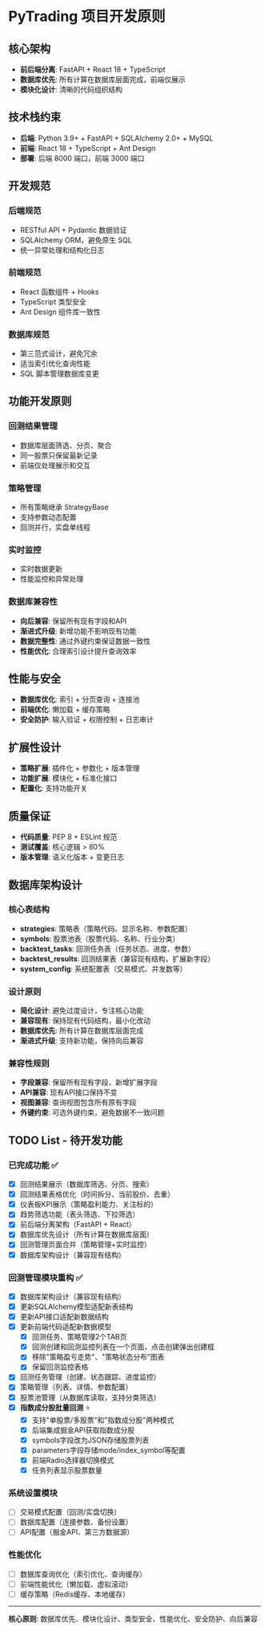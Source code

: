 # PyTrading 项目开发原则

## 核心架构
- **前后端分离**: FastAPI + React 18 + TypeScript
- **数据库优先**: 所有计算在数据库层面完成，前端仅展示
- **模块化设计**: 清晰的代码组织结构

## 技术栈约束
- **后端**: Python 3.9+ + FastAPI + SQLAlchemy 2.0+ + MySQL
- **前端**: React 18 + TypeScript + Ant Design
- **部署**: 后端 8000 端口，前端 3000 端口

## 开发规范

### 后端规范
- RESTful API + Pydantic 数据验证
- SQLAlchemy ORM，避免原生 SQL
- 统一异常处理和结构化日志

### 前端规范
- React 函数组件 + Hooks
- TypeScript 类型安全
- Ant Design 组件库一致性

### 数据库规范
- 第三范式设计，避免冗余
- 适当索引优化查询性能
- SQL 脚本管理数据库变更

## 功能开发原则

### 回测结果管理
- 数据库层面筛选、分页、聚合
- 同一股票只保留最新记录
- 前端仅处理展示和交互

### 策略管理
- 所有策略继承 StrategyBase
- 支持参数动态配置
- 回测并行，实盘单线程

### 实时监控
- 实时数据更新
- 性能监控和异常处理

### 数据库兼容性
- **向后兼容**: 保留所有现有字段和API
- **渐进式升级**: 新增功能不影响现有功能
- **数据完整性**: 通过外键约束保证数据一致性
- **性能优化**: 合理索引设计提升查询效率

## 性能与安全
- **数据库优化**: 索引 + 分页查询 + 连接池
- **前端优化**: 懒加载 + 缓存策略
- **安全防护**: 输入验证 + 权限控制 + 日志审计

## 扩展性设计
- **策略扩展**: 插件化 + 参数化 + 版本管理
- **功能扩展**: 模块化 + 标准化接口
- **配置化**: 支持功能开关

## 质量保证
- **代码质量**: PEP 8 + ESLint 规范
- **测试覆盖**: 核心逻辑 > 80%
- **版本管理**: 语义化版本 + 变更日志

## 数据库架构设计

### 核心表结构
- **strategies**: 策略表（策略代码、显示名称、参数配置）
- **symbols**: 股票池表（股票代码、名称、行业分类）
- **backtest_tasks**: 回测任务表（任务状态、进度、参数）
- **backtest_results**: 回测结果表（兼容现有结构，扩展新字段）
- **system_config**: 系统配置表（交易模式、并发数等）

### 设计原则
- **简化设计**: 避免过度设计，专注核心功能
- **兼容现有**: 保持现有代码结构，最小化改动
- **数据库优先**: 所有计算在数据库层面完成
- **渐进式升级**: 支持新功能，保持向后兼容

### 兼容性规则
- **字段兼容**: 保留所有现有字段，新增扩展字段
- **API兼容**: 现有API接口保持不变
- **视图兼容**: 查询视图包含所有原有字段
- **外键约束**: 可选外键约束，避免数据不一致问题

## TODO List - 待开发功能

### 已完成功能 ✅
- [x] 回测结果展示（数据库筛选、分页、搜索）
- [x] 回测结果表格优化（时间拆分、当前股价、去重）
- [x] 仪表板KPI展示（策略盈利能力、关注标的）
- [x] 趋势筛选功能（表头筛选、下拉筛选）
- [x] 前后端分离架构（FastAPI + React）
- [x] 数据库优先设计（所有计算在数据库层面）
- [x] 回测管理页面合并（策略管理+实时监控）
- [x] 数据库架构设计（兼容现有结构）

### 回测管理模块重构 ✅
- [x] 数据库架构设计（兼容现有结构）
- [x] 更新SQLAlchemy模型适配新表结构
- [x] 更新API接口适配新数据结构
- [x] 更新前端代码适配新数据模型
  - [x] 回测任务、策略管理2个TAB页
  - [x] 回测创建和回测监控列表在一个页面，点击创建弹出创建框
  - [x] 移除"策略盈亏走势"、"策略状态分布"图表
  - [x] 保留回测监控表格
- [x] 回测任务管理（创建、状态跟踪、进度监控）
- [x] 策略管理（列表、详情、参数配置）
- [x] 股票池管理（从数据库读取，支持分类筛选）
- [x] **指数成分股批量回测** ⭐
  - [x] 支持"单股票/多股票"和"指数成分股"两种模式
  - [x] 后端集成掘金API获取指数成分股
  - [x] symbols字段改为JSON存储股票列表
  - [x] parameters字段存储mode/index_symbol等配置
  - [x] 前端Radio选择器切换模式
  - [x] 任务列表显示股票数量

### 系统设置模块
- [ ] 交易模式配置（回测/实盘切换）
- [ ] 数据库配置（连接参数、备份设置）
- [ ] API配置（掘金API、第三方数据源）

### 性能优化
- [ ] 数据库查询优化（索引优化、查询缓存）
- [ ] 前端性能优化（懒加载、虚拟滚动）
- [ ] 缓存策略（Redis缓存、本地缓存）

---

**核心原则**: 数据库优先、模块化设计、类型安全、性能优化、安全防护、向后兼容
